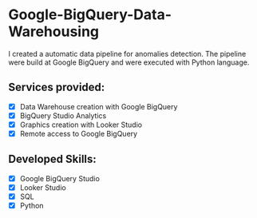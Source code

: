 # Google-BigQuery-Data-Warehousing
I created a automatic data pipeline for anomalies detection. The pipeline were build at Google BigQuery and were executed with Python language.

## Services provided:
- [x] Data Warehouse creation with Google BigQuery
- [x] BigQuery Studio Analytics
- [x] Graphics creation with Looker Studio
- [x] Remote access to Google BigQuery

## Developed Skills:
- [x] Google BigQuery Studio
- [x]	Looker Studio
- [x]	SQL
- [x]	Python
